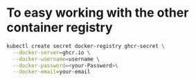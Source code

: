 
# To easy working with the other container registry
```bash
kubectl create secret docker-registry ghcr-secret \
  --docker-server=ghcr.io \
  --docker-username=username \
  --docker-password=<your-Password>\
  --docker-email=your-email

```